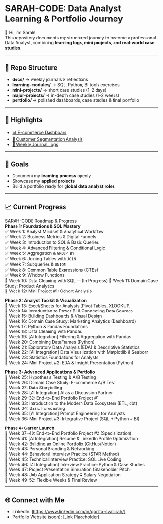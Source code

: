 # SARAH-CODE: Data Analyst Learning & Portfolio Journey

👋 Hi, I’m Sarah!  
This repository documents my structured journey to become a professional Data Analyst, combining **learning logs, mini projects, and real-world case studies**.  

---

## 📂 Repo Structure
- **docs/** → weekly journals & reflections  
- **learning-modules/** → SQL, Python, BI tools exercises  
- **mini-projects/** → short case studies (1–2 days)  
- **major-projects/** → in-depth case studies (1–2 weeks)  
- **portfolio/** → polished dashboards, case studies & final portfolio  

---

## 🚀 Highlights
- [📊 E-commerce Dashboard](major-projects/ecommerce_dashboard/)  
- [👥 Customer Segmentation Analysis](mini-projects/customer_segmentation/)  
- [📝 Weekly Journal Logs](docs/weekly-journal/)  

---

## 🎯 Goals
- Document my **learning process** openly  
- Showcase my **applied projects**  
- Build a portfolio ready for **global data analyst roles**  

---

## 📈 Current Progress
SARAH-CODE Roadmap & Progress  
**Phase 1: Foundations & SQL Mastery**  
✅ Week 1: Analyst Mindset & Analytical Workflow  
✅ Week 2: Business Metrics & Digital Funnels  
✅ Week 3: Introduction to SQL & Basic Queries  
✅ Week 4: Advanced Filtering & Conditional Logic  
✅ Week 5: Aggregation & `GROUP BY`  
✅ Week 6: Joining Tables with `JOIN`  
✅ Week 7: Subqueries & `UNION`    
✅ Week 8: Common Table Expressions (CTEs)   
✅ Week 9: Window Functions  
🔁 Week 10: Data Cleaning with SQL -- (In Progress)
📌 Week 11: Domain Case Study: Product Analytics  
📌 Week 12: Mini Project #1: Cohort Analysis  

**Phase 2: Analyst Toolkit & Visualization**  
📌 Week 13: Excel/Sheets for Analysts (Pivot Tables, XLOOKUP)  
📌 Week 14: Introduction to Power BI & Connecting Data Sources  
📌 Week 15: Building Dashboards & Visual Design  
📌 Week 16: Domain Case Study: Marketing Analytics (Dashboard)  
📌 Week 17: Python & Pandas Foundations  
📌 Week 18: Data Cleaning with Pandas  
📌 Week 19: [AI Integration] Filtering & Aggregation with Pandas  
📌 Week 20: Combining DataFrames (Python)  
📌 Week 21: Exploratory Data Analysis (EDA) & Descriptive Statistics  
📌 Week 22: [AI Integration] Data Visualization with Matplotlib & Seaborn  
📌 Week 23: Statistics Foundations for Analysts  
📌 Week 24: Mini Project #2: EDA & Insight Presentation (Python)  

**Phase 3: Advanced Applications & Portfolio**  
📌 Week 25: Hypothesis Testing & A/B Testing  
📌 Week 26: Domain Case Study: E-commerce A/B Test  
📌 Week 27: Data Storytelling  
📌 Week 28: [AI Integration] AI as a Discussion Partner  
📌 Week 29–32: End-to-End Portfolio Project #1  
📌 Week 33: Introduction to the Modern Data Ecosystem (ETL, dbt)  
📌 Week 34: Basic Forecasting  
📌 Week 35: [AI Integration] Prompt Engineering for Analysts  
📌 Week 36: Mini Project #3: Integrative Project (SQL + Python + BI)  

**Phase 4: Career Launch**  
📌 Week 37–40: End-to-End Portfolio Project #2 (Specialization)  
📌 Week 41: [AI Integration] Resume & LinkedIn Profile Optimization  
📌 Week 42: Building an Online Portfolio (GitHub/Notion)  
📌 Week 43: Personal Branding & Networking  
📌 Week 44: Behavioral Interview Practice (STAR Method)  
📌 Week 45: Technical Interview Practice: SQL Live Coding  
📌 Week 46: [AI Integration] Interview Practice: Python & Case Studies  
📌 Week 47: Project Presentation Simulation (Stakeholder Pitch)  
📌 Week 48: Job Application Strategy & Salary Negotiation  
📌 Week 49–52: Flexible Weeks & Final Review  

---

## 🌐 Connect with Me
- LinkedIn: [https://www.linkedin.com/in/qonita-syahirah/]  
- Portfolio Website (soon): [Link Placeholder]

